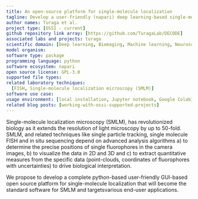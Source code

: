 ```yaml
---
title: An open-source platform for single-molecule localization
tagline: Develop a user-friendly (napari) deep learning-based single-molecule detection software.
author names: Turaga et al.
project type: [OSSI - current]
github repository link array: [https://github.com/TuragaLab/DECODE]
associated labs and projects: turaga
scientific domain: [Deep learning, Biomaging, Machine learning, Neuroscience]
model organism:
software type: package
programming language: python
software ecosystem: napari
open source license: GPL-3.0
supported file types:
related laboratory techniques:
  [FISH, Single-molecule localization microscopy (SMLM)]
software use case:
usage environment: [local installation, Jupyter notebook, Google Colab]
related blog posts: [working-with-ossi-supported-projects]
---
```


Single-molecule localization microscopy (SMLM), has revolutionized biology as it extends the resolution of light microscopy by up to 50-fold. SMLM, and related techniques like single particle tracking, single molecule FISH and in situ sequencing depend on advanced analysis algorithms a) to determine the precise positions of single fluorophores in the camera images, b) to visualize the data in 2D and 3D and c) to extract quantitative measures from the specific data (point-clouds, coordinates of fluorophores with uncertainties) to drive biological interpretation.

We propose to develop a complete python-based user-friendly GUI-based open source platform for single-molecule localization that will become the standard software for SMLM and targetsvarious end-user applications.
